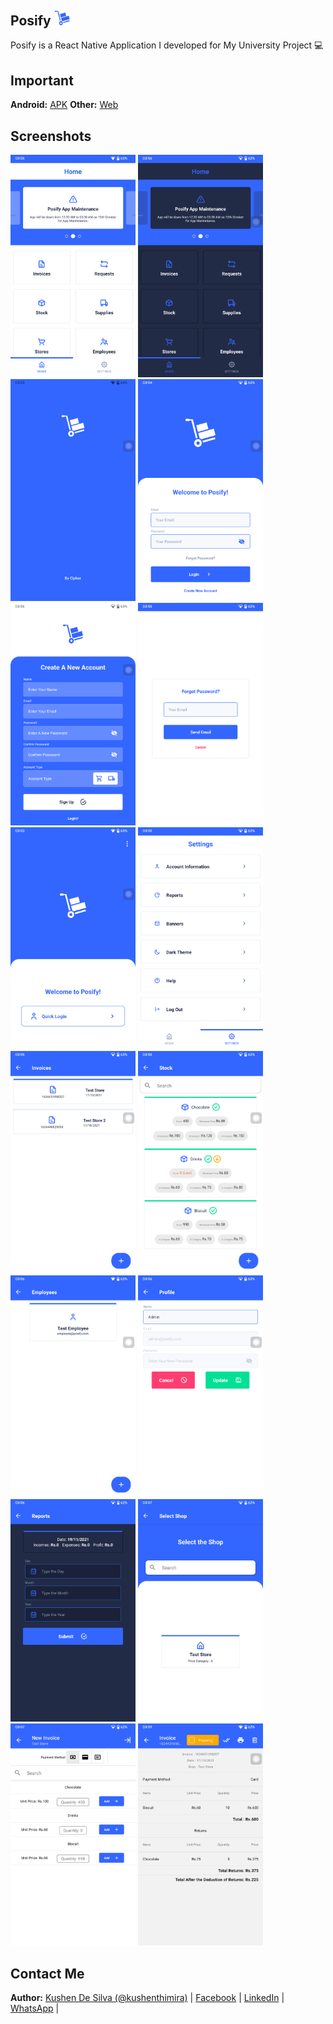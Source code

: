 ## Posify <img src="/assets/images/logo.png" alt="Preview" width="25" />

Posify is a React Native Application I developed for My University Project :computer:

## Important

**Android:** [APK](https://github.com/kushenthimira/posify/releases/download/v4.0/Android.apk)
**Other:** [Web](https://posify-web.web.app/)

## Screenshots

<img src="/assets/images/1.png" alt="Preview" width="200" />
<img src="/assets/images/2.png" alt="Preview" width="200" />
<img src="/assets/images/3.png" alt="Preview" width="200" />
<img src="/assets/images/4.png" alt="Preview" width="200" />
<img src="/assets/images/5.png" alt="Preview" width="200" />
<img src="/assets/images/6.png" alt="Preview" width="200" />
<img src="/assets/images/7.png" alt="Preview" width="200" />
<img src="/assets/images/8.png" alt="Preview" width="200" />
<img src="/assets/images/9.png" alt="Preview" width="200" />
<img src="/assets/images/10.png" alt="Preview" width="200" />
<img src="/assets/images/11.png" alt="Preview" width="200" />
<img src="/assets/images/12.png" alt="Preview" width="200" />
<img src="/assets/images/13.png" alt="Preview" width="200" />
<img src="/assets/images/14.png" alt="Preview" width="200" />
<img src="/assets/images/15.png" alt="Preview" width="200" />
<img src="/assets/images/16.png" alt="Preview" width="200" />

## Contact Me

**Author:** [Kushen De Silva (@kushenthimira)](https://github.com/kushenthimira) | [Facebook](https://facebook.com/ciphernpc) | [LinkedIn](https://linkedin.com/in/kushenthimira) | [WhatsApp](https://wa.me/94717827878) |
